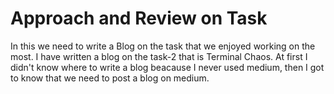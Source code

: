 # Approach and Review on Task
In this we need to write a Blog on the task that we enjoyed working on the most. I have written a blog on the task-2 that is Terminal Chaos. At first I didn't know where to write a blog beacause I never used medium, then I got to know that we need to post a blog on medium.
